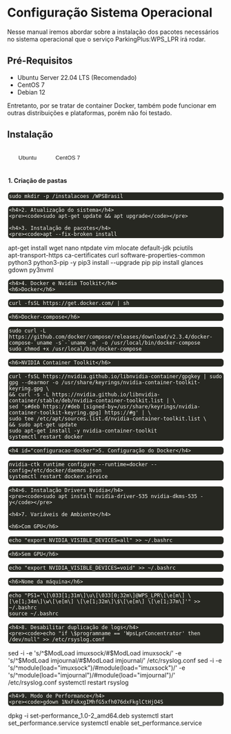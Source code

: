 <style>
:root {
  --primary-color: #ff5722;
}

[data-md-color-scheme="default"] {
  --tab-bg: #f9f9f9;
  --tab-hover: #eeeeee;
  --tab-active: var(--primary-color);
  --tab-content-bg: #fefefe;
  --tab-border: #ddd;
  --tab-text: #333;
  --tab-active-text: white;
}

[data-md-color-scheme="slate"] {
  --tab-bg: #2e2e2e;
  --tab-hover: #3a3a3a;
  --tab-active: var(--primary-color);
  --tab-content-bg: #1f1f1f;
  --tab-border: #444;
  --tab-text: #eee;
  --tab-active-text: white;
}

.tab-container {
  border-radius: 6px;
  margin-bottom: 0.2rem;
}

.tab-buttons {
  display: flex;
  gap: 4px;
  padding: 6px;
}

.tab-buttons button {
  background-color: var(--tab-bg);
  border: 1px solid var(--tab-border);
  border-radius: 6px;
  padding: 10px 20px;
  font-size: 13px;
  cursor: pointer;
  color: var(--tab-text);
  transition: background-color 0.3s, color 0.3s;
}

.tab-buttons button:hover {
  background-color: var(--tab-hover);
}

.tab-buttons button.active {
  background-color: var(--tab-active);
  color: var(--tab-active-text);
}

.tab-content {
  display: none;
  padding: 2px;
  border-radius: 0 0 6px 6px;
  color: var(--tab-text);
  margin-bottom: 1rem;
}

.tab-content.active {
  display: block;
}

.tab-content pre {
  background-color: #272822;
  color: #f8f8f2;
  padding: 2px;
  border-radius: 6px;
  overflow-x: auto;
}
</style>



<h1>Configuração Sistema Operacional</h1>
<p>Nesse manual iremos abordar sobre a instalação dos pacotes necessários no sistema operacional que o serviço ParkingPlus:WPS_LPR irá rodar.</p>

<h2>Pré-Requisitos</h2>
<ul>
  <li>Ubuntu Server 22.04 LTS (Recomendado)</li>
  <li>CentOS 7</li>
  <li>Debian 12</li>
</ul>
<p>Entretanto, por se tratar de container Docker, também pode funcionar em outras distribuições e plataformas, porém não foi testado.</p>

<h2>Instalação</h2>

<div class="tab-container">
  <div class="tab-buttons">
    <button class="active" onclick="showTab('ubuntu')">Ubuntu</button>
    <button onclick="showTab('centos')">CentOS 7</button>
  </div>

  <div id="ubuntu" class="tab-content active">
    <h4>1. Criação de pastas</h4>
    <pre><code>sudo mkdir -p /instalacoes /WPSBrasil</code></pre>

    <h4>2. Atualização do sistema</h4>
    <pre><code>sudo apt-get update && apt upgrade</code></pre>

    <h4>3. Instalação de pacotes</h4>
    <pre><code>apt --fix-broken install
apt-get install wget nano ntpdate vim mlocate default-jdk pciutils \
apt-transport-https ca-certificates curl software-properties-common python3 python3-pip -y
pip3 install --upgrade pip 
pip install glances gdown py3nvml</code></pre>

    <h4>4. Docker e Nvidia Toolkit</h4>
    <h6>Docker</h6>
<pre><code>curl -fsSL https://get.docker.com/ | sh</code></pre>

    <h6>Docker-compose</h6>
<pre><code>sudo curl -L https://github.com/docker/compose/releases/download/v2.3.4/docker-compose-`uname -s`-`uname -m` -o /usr/local/bin/docker-compose
sudo chmod +x /usr/local/bin/docker-compose</code></pre>

    <h6>NVIDIA Container Toolkit</h6>
<pre><code>curl -fsSL https://nvidia.github.io/libnvidia-container/gpgkey | sudo gpg --dearmor -o /usr/share/keyrings/nvidia-container-toolkit-keyring.gpg \
&& curl -s -L https://nvidia.github.io/libnvidia-container/stable/deb/nvidia-container-toolkit.list | \
sed 's#deb https://#deb [signed-by=/usr/share/keyrings/nvidia-container-toolkit-keyring.gpg] https://#g' | \
sudo tee /etc/apt/sources.list.d/nvidia-container-toolkit.list \
&& sudo apt-get update
sudo apt-get install -y nvidia-container-toolkit
systemctl restart docker</code></pre>

    <h4 id="configuracao-docker">5. Configuração do Docker</h4>
<pre><code>nvidia-ctk runtime configure --runtime=docker --config=/etc/docker/daemon.json
systemctl restart docker.service</code></pre>

    <h4>6. Instalação Drivers Nvidia</h4>
    <pre><code>sudo apt install nvidia-driver-535 nvidia-dkms-535 -y</code></pre>

    <h4>7. Variáveis de Ambiente</h4>

    <h6>Com GPU</h6>
<pre><code>echo "export NVIDIA_VISIBLE_DEVICES=all" >> ~/.bashrc</code></pre>

    <h6>Sem GPU</h6>
<pre><code>echo "export NVIDIA_VISIBLE_DEVICES=void" >> ~/.bashrc</code></pre>

    <h6>Nome da máquina</h6>
<pre><code>echo "PS1='\[\033[1;31m\]\u\[\033[0;32m\]@WPS_LPR\[\e[m\] \[\e[1;34m\]\w\[\e[m\] \[\e[1;32m\]\$\[\e[m\] \[\e[1;37m\]'" >> ~/.bashrc 
source ~/.bashrc</code></pre>

    <h4>8. Desabilitar duplicação de logs</h4>
    <pre><code>echo "if \$programname == 'WpsLprConcentrator' then /dev/null" >> /etc/rsyslog.conf
sed -i -e 's/^$ModLoad imuxsock/#$ModLoad imuxsock/' -e 's/^$ModLoad imjournal/#$ModLoad imjournal/' /etc/rsyslog.conf
sed -i -e 's/^module(load="imuxsock")/#module(load="imuxsock")/' -e 's/^module(load="imjournal")/#module(load="imjournal")/' /etc/rsyslog.conf
systemctl restart rsyslog</code></pre>

    <h4>9. Modo de Performance</h4>
    <pre><code>gdown 1NxFukxgIMhfG5xfh076dxFkglCtHjO4S
dpkg -i set-performance_1.0-2_amd64.deb
systemctl start set_performance.service
systemctl enable set_performance.service</code></pre>
  </div>

  <div id="centos" class="tab-content">
    <h4>1. Criação de pastas</h4>
    <pre><code>sudo mkdir -p /instalacoes /WPSBrasil</code></pre>

    <h4>2. Repositórios</h4>
    <pre><code>yum install https://www.elrepo.org/elrepo-release-7.el7.elrepo.noarch.rpm -y
yum install epel-release -y</code></pre>

    <h4>3. Atualização do sistema</h4>
    <pre><code>sudo yum update -y</code></pre>

    <h4>4. Instalação de pacotes</h4>
    <pre><code>yum install -y wget nano ntpdate vim mlocate java-1.8.0-openjdk \
default-jdk pciutils python3 python3-pip 
pip3 install --upgrade pip 
pip install glances gdown py3nvml</code></pre>

    <h4>5. Docker e Nvidia Toolkit</h4>

    <h6>Docker</h6>
<pre><code>curl -fsSL https://get.docker.com/ | sh</code></pre>

    <h6>Docker-compose</h6>
<pre><code>sudo curl -L https://github.com/docker/compose/releases/download/v2.3.4/docker-compose-`uname -s`-`uname -m` -o /usr/local/bin/docker-compose
sudo chmod +x /usr/local/bin/docker-compose</code></pre>

    <h6>NVIDIA Container Toolkit</h6>
<pre><code>curl -s -L https://nvidia.github.io/libnvidia-container/stable/rpm/nvidia-container-toolkit.repo | \
sudo tee /etc/yum.repos.d/nvidia-container-toolkit.repo
sudo yum install -y nvidia-container-toolkit
systemctl restart docker</code></pre>

    <h4>6. Configuração do Docker</h4>
    <pre><code>nvidia-ctk runtime configure --runtime=docker --config=/etc/docker/daemon.json
systemctl restart docker.service</code></pre>

    <h4>7. Instalação Drivers Nvidia</h4>
    <pre><code>yum -y install nvidia-detect
yum install -y kmod-nvidia
yum remove -y xorg-x11-drivers xorg-x11-drv-nouveau</code></pre>

    <h4>8. Variáveis de Ambiente</h4>
    <h6>Com GPU</h6>
    <pre><code>echo "export NVIDIA_VISIBLE_DEVICES=all" >> ~/.bashrc</code></pre>

    <h6>Sem GPU</h6>
<pre><code>"export NVIDIA_VISIBLE_DEVICES=void" >> ~/.bashrc</code></pre>

    <h6>Nome da máquina</h6>
<pre><code>echo "PS1='\[\033[1;31m\]\u\[\033[0;32m\]@WPS_LPR\[\e[m\] \[\e[1;34m\]\w\[\e[m\] \[\e[1;32m\]\$\[\e[m\] \[\e[1;37m\]'" >> ~/.bashrc 
source ~/.bashrc</code></pre>

    <h4>9. Desabilitar duplicação de logs</h4>
    <pre><code>echo "if \$programname == 'WpsLprConcentrator' then /dev/null" >> /etc/rsyslog.conf
sed -i -e 's/^$ModLoad imuxsock/#$ModLoad imuxsock/' -e 's/^$ModLoad imjournal/#$ModLoad imjournal/' /etc/rsyslog.conf
sed -i -e 's/^module(load="imuxsock")/#module(load="imuxsock")/' -e 's/^module(load="imjournal")/#module(load="imjournal")/' /etc/rsyslog.conf
systemctl restart rsyslog</code></pre>

    <h4>10. Modo de Performance</h4>
    <pre><code>gdown 1Roq8tn0COhY-OSrUy_YRNEQuZzdnM4Uu
rpm -ivh set_performance-1.0-1.x86_64.rpm  
systemctl start set_performance.service
systemctl enable set_performance.service</code></pre>
  </div>
</div>

<script>
  function showTab(id) {
    document.querySelectorAll('.tab-content').forEach(e => e.classList.remove('active'));
    document.querySelectorAll('.tab-buttons button').forEach(b => b.classList.remove('active'));
    document.getElementById(id).classList.add('active');
    event.target.classList.add('active');
  }
</script>
